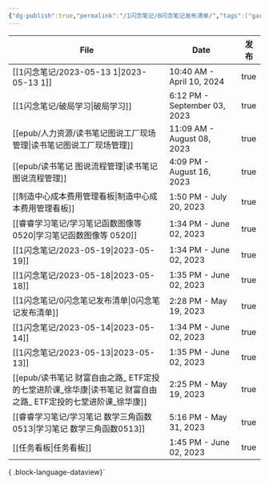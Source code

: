 ```yaml
---
{"dg-publish":true,"permalink":"/1闪念笔记/0闪念笔记发布清单/","tags":["gardenEntry"]}
---
```


| File                                                                   | Date                         | 发布   |
| ---------------------------------------------------------------------- | ---------------------------- | ---- |
| [[1闪念笔记/2023-05-13 1\|2023-05-13 1]]                                | 10:40 AM - April 10, 2024    | true |
| [[1闪念笔记/破局学习\|破局学习]]                                                | 6:12 PM - September 03, 2023 | true |
| [[epub/人力资源/读书笔记图说工厂现场管理\|读书笔记图说工厂现场管理]]                            | 11:09 AM - August 08, 2023   | true |
| [[epub/读书笔记 图说流程管理\|读书笔记 图说流程管理]]                                   | 4:09 PM - August 16, 2023    | true |
| [[制造中心成本费用管理看板\|制造中心成本费用管理看板]]                                      | 1:50 PM - July 20, 2023      | true |
| [[睿睿学习笔记/学习笔记函数图像等 0520\|学习笔记函数图像等 0520]]                           | 1:34 PM - June 02, 2023      | true |
| [[1闪念笔记/2023-05-19\|2023-05-19]]                                    | 1:34 PM - June 02, 2023      | true |
| [[1闪念笔记/2023-05-18\|2023-05-18]]                                    | 1:35 PM - June 02, 2023      | true |
| [[1闪念笔记/0闪念笔记发布清单\|0闪念笔记发布清单]]                                      | 2:28 PM - May 19, 2023       | true |
| [[1闪念笔记/2023-05-14\|2023-05-14]]                                    | 1:34 PM - June 02, 2023      | true |
| [[1闪念笔记/2023-05-13\|2023-05-13]]                                    | 1:35 PM - June 02, 2023      | true |
| [[epub/读书笔记 财富自由之路_ ETF定投的七堂进阶课_徐华康\|读书笔记 财富自由之路_ ETF定投的七堂进阶课_徐华康]] | 2:25 PM - May 19, 2023       | true |
| [[睿睿学习笔记/学习笔记 数学三角函数0513\|学习笔记 数学三角函数0513]]                         | 5:16 PM - May 31, 2023       | true |
| [[任务看板\|任务看板]]                                                      | 1:45 PM - June 02, 2023      | true |

{ .block-language-dataview}`

